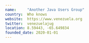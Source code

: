 ```yaml
---
name:     "Another Java Users Group"
country:  Who knows
website:  https://www.venezuela.org
twitter:  venezuelajug
location: 8.59443, -65.649834
founded_date: 2020-01-01
---
```

